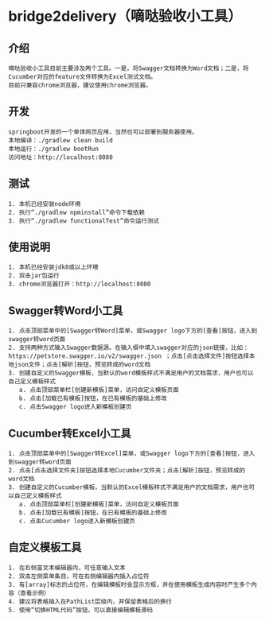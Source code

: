 # bridge2delivery（嘀哒验收小工具）

## 介绍
    嘀哒验收小工具目前主要涉及两个工具。一是，将Swagger文档转换为Word文档；二是，将Cucumber对应的feature文件转换为Excel测试文档。
    目前只兼容chrome浏览器，建议使用chrome浏览器。

## 开发
    springboot开发的一个单体网页应用，当然也可以部署到服务器使用。
    本地编译：./gradlew clean build
    本地运行：./gradlew bootRun
    访问地址：http://localhost:8080

## 测试
    1. 本机已经安装node环境
    2. 执行“./gradlew npminstall”命令下载依赖
    3. 执行“./gradlew functionalTest”命令运行测试

## 使用说明
    1. 本机已经安装jdk8或以上环境
    2. 双击jar包运行
    3. chrome浏览器打开：http://localhost:8080
    
## Swagger转Word小工具
    1. 点击顶部菜单中的[Swagger转Word]菜单，或Swagger logo下方的[查看]按钮，进入到swagger转word页面
    2. 支持两种方式输入Swagger数据源。在输入框中填入swagger对应的json链接，比如：https://petstore.swagger.io/v2/swagger.json ；点击[点击选择文件]按钮选择本地json文件；点击[解析]按钮，预览转成的word文档
    3. 创建自定义的Swagger模板，当默认的word模板样式不满足用户的文档需求，用户也可以自己定义模板样式
       a. 点击顶部菜单栏[创建新模板]菜单，访问自定义模板页面
       b. 点击[加载已有模板]按钮，在已有模板的基础上修改
       c. 点击Swagger logo进入新模板创建页
       
## Cucumber转Excel小工具
    1. 点击顶部菜单中的[Swagger转Excel]菜单，或Swagger logo下方的[查看]按钮，进入到swagger转word页面
    2. 点击[点击选择文件夹]按钮选择本地Cucumber文件夹；点击[解析]按钮，预览转成的word文档
    3. 创建自定义的Cucumber模板，当默认的Excel模板样式不满足用户的文档需求，用户也可以自己定义模板样式
       a. 点击顶部菜单栏[创建新模板]菜单，访问自定义模板页面
       b. 点击[加载已有模板]按钮，在已有模板的基础上修改
       c. 点击Cucumber logo进入新模板创建页
       
## 自定义模板工具
    1. 在右侧富文本编辑器内，可任意输入文本
    2. 双击左侧菜单条目，可在右侧编辑器内插入占位符
    3. 有[array]标志的占位符，在编辑模板时会显示方框，并在使用模板生成内容时产生多个内容（查看示例）
    4. 建议将表格插入在PathList层级内，并保留表格后的换行
    5. 使用“切换HTML代码”按钮，可以直接编辑模板源码
    